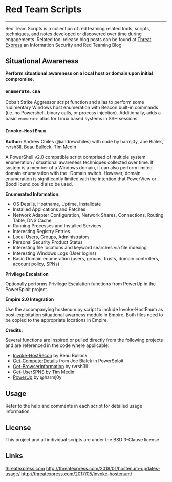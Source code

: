# Red Team Scripts
---
Red Team Scripts is a collection of red teaming related tools, scripts, techniques, and notes developed or discovered over time during engagements. 
Related tool release blog posts can be found at [Threat Express](http://threatexpress.com) an Information Security and Red Teaming Blog

## Situational Awareness

**Perform situational awareness on a local host or domain upon initial compromise.**

### `enumerate.cna`

Cobalt Strike Aggressor script function and alias to perform some rudimentary Windows host enumeration with Beacon built-in commands (i.e. no Powershell, binary calls, or process injection). Additionally, adds a basic `enumerate` alias for Linux based systems in SSH sessions.


### `Invoke-HostEnum`

**Author:** Andrew Chiles (@andrewchiles) with code by harmj0y, Joe Bialek, rvrsh3ll, Beau Bullock, Tim Medin

A PowerShell v2.0 compatible script comprised of multiple system enumeration / situational awareness techniques collected over time. If system is a member of a Windows domain, it can also perform limited domain enumeration with the -Domain switch. However, domain enumeration is significantly limited with the intention that PowerView or BoodHound could also be used.

**Enumerated Information:**
    
- OS Details, Hostname, Uptime, Installdate
- Installed Applications and Patches
- Network Adapter Configuration, Network Shares, Connections, Routing Table, DNS Cache
- Running Processes and Installed Services
- Interesting Registry Entries
- Local Users, Groups, Administrators
- Personal Security Product Status
- Interesting file locations and keyword searches via file indexing
- Interesting Windows Logs (User logins)
- Basic Domain enumeration (users, groups, trusts, domain controllers, account policy, SPNs)

**Privilege Escalation**

Optionally performs Privilege Escalation functions from PowerUp in the PowerSploit project.

**Empire 2.0 Integration**

Use the accompanying hostenum.py script to include Invoke-HostEnum as post-exploitation situational awarness module in Empire. Both files need to be copied to the appropriate locations in Empire.

**Credits:**

Several functions are inspired or pulled directly from the following projects and are referenced in the code where applicable:

- [Invoke-HostRecon](https://raw.githubusercontent.com/dafthack/HostRecon/master/HostRecon.ps1) by Beau Bullock 
- [Get-ComputerDetails](https://github.com/PowerShellMafia/PowerSploit/blob/master/Recon/Get-ComputerDetails.ps1) from Joe Bialek in PowerSploit 
- [Get-BrowserInformation](https://github.com/rvrsh3ll/Misc-Powershell-Scripts/blob/master/Get-BrowserData.ps1) by rvrsh3ll 
- [Get-UserSPNS](https://github.com/nidem/kerberoast) by Tim Medin 
- [PowerUp](https://github.com/PowerShellMafia/PowerSploit/blob/master/Privesc/PowerUp.ps1) by @harmj0y

## Usage

Refer to the help and comments in each script for detailed usage information.

## License

This project and all individual scripts are under the BSD 3-Clause license

## Links

[threatexpress.com](http://threatexpress.com)
http://threatexpress.com/2018/01/hostenum-updates-usage/
http://threatexpress.com/2017/05/invoke-hostenum/
